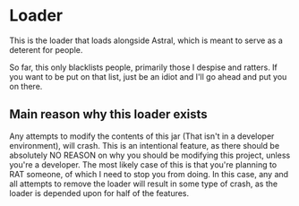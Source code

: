# Loader
This is the loader that loads alongside Astral, which is meant to serve as a deterent for people.

So far, this only blacklists people, primarily those I despise and ratters. If you want to be put on that list, just be an 
idiot and I'll go ahead and put you on there.

## Main reason why this loader exists
Any attempts to modify the contents of this jar (That isn't in a developer environment), will crash. This is an intentional
feature, as there should be absolutely NO REASON on why you should be modifying this project, unless you're a developer.
The most likely case of this is that you're planning to RAT someone, of which I need to stop you from doing. In this case, 
any and all attempts to remove the loader will result in some type of crash, as the loader is depended upon for half of
the features.
